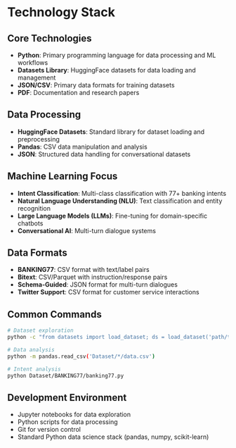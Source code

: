 # Technology Stack

## Core Technologies

- **Python**: Primary programming language for data processing and ML workflows
- **Datasets Library**: HuggingFace datasets for data loading and management
- **JSON/CSV**: Primary data formats for training datasets
- **PDF**: Documentation and research papers

## Data Processing

- **HuggingFace Datasets**: Standard library for dataset loading and preprocessing
- **Pandas**: CSV data manipulation and analysis
- **JSON**: Structured data handling for conversational datasets

## Machine Learning Focus

- **Intent Classification**: Multi-class classification with 77+ banking intents
- **Natural Language Understanding (NLU)**: Text classification and entity recognition
- **Large Language Models (LLMs)**: Fine-tuning for domain-specific chatbots
- **Conversational AI**: Multi-turn dialogue systems

## Data Formats

- **BANKING77**: CSV format with text/label pairs
- **Bitext**: CSV/Parquet with instruction/response pairs
- **Schema-Guided**: JSON format for multi-turn dialogues
- **Twitter Support**: CSV format for customer service interactions

## Common Commands

```bash
# Dataset exploration
python -c "from datasets import load_dataset; ds = load_dataset('path/to/dataset')"

# Data analysis
python -m pandas.read_csv('Dataset/*/data.csv')

# Intent analysis
python Dataset/BANKING77/banking77.py
```

## Development Environment

- Jupyter notebooks for data exploration
- Python scripts for data processing
- Git for version control
- Standard Python data science stack (pandas, numpy, scikit-learn)
